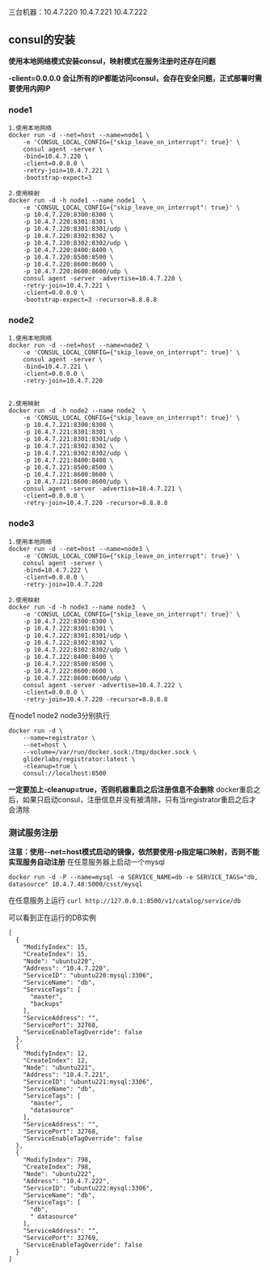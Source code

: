 三台机器：10.4.7.220 10.4.7.221 10.4.7.222
## consul的安装
**使用本地网络模式安装consul，映射模式在服务注册时还存在问题**

**-client=0.0.0.0 会让所有的IP都能访问consul，会存在安全问题，正式部署时需要使用内网IP**

### node1


	1.使用本地网络
	docker run -d --net=host --name=node1 \
		-e 'CONSUL_LOCAL_CONFIG={"skip_leave_on_interrupt": true}' \
		consul agent -server \
		-bind=10.4.7.220 \
		-client=0.0.0.0 \
		-retry-join=10.4.7.221 \
		-bootstrap-expect=3 

	2.使用映射
	docker run -d -h node1 --name node1  \
		-e 'CONSUL_LOCAL_CONFIG={"skip_leave_on_interrupt": true}' \
		-p 10.4.7.220:8300:8300 \
		-p 10.4.7.220:8301:8301 \
		-p 10.4.7.220:8301:8301/udp \
		-p 10.4.7.220:8302:8302 \
		-p 10.4.7.220:8302:8302/udp \
		-p 10.4.7.220:8400:8400 \
		-p 10.4.7.220:8500:8500 \
		-p 10.4.7.220:8600:8600 \
		-p 10.4.7.220:8600:8600/udp \
		consul agent -server -advertise=10.4.7.220 \
		-retry-join=10.4.7.221 \
		-client=0.0.0.0 \
		-bootstrap-expect=3 -recursor=8.8.8.8

### node2

	1.使用本地网络
	docker run -d --net=host --name=node2 \
		-e 'CONSUL_LOCAL_CONFIG={"skip_leave_on_interrupt": true}' \
		consul agent -server \
		-bind=10.4.7.221 \
		-client=0.0.0.0 \
		-retry-join=10.4.7.220


	2.使用映射
	docker run -d -h node2 --name node2  \
		-e 'CONSUL_LOCAL_CONFIG={"skip_leave_on_interrupt": true}' \
		-p 10.4.7.221:8300:8300 \
		-p 10.4.7.221:8301:8301 \
		-p 10.4.7.221:8301:8301/udp \
		-p 10.4.7.221:8302:8302 \
		-p 10.4.7.221:8302:8302/udp \
		-p 10.4.7.221:8400:8400 \
		-p 10.4.7.221:8500:8500 \
		-p 10.4.7.221:8600:8600 \
		-p 10.4.7.221:8600:8600/udp \
		consul agent -server -advertise=10.4.7.221 \
		-client=0.0.0.0 \
		-retry-join=10.4.7.220 -recursor=8.8.8.8

### node3

	1.使用本地网络
	docker run -d --net=host --name=node3 \
		-e 'CONSUL_LOCAL_CONFIG={"skip_leave_on_interrupt": true}' \
		consul agent -server \
		-bind=10.4.7.222 \
		-client=0.0.0.0 \
		-retry-join=10.4.7.220

	2.使用映射
	docker run -d -h node3 --name node3  \
		-e 'CONSUL_LOCAL_CONFIG={"skip_leave_on_interrupt": true}' \
		-p 10.4.7.222:8300:8300 \
		-p 10.4.7.222:8301:8301 \
		-p 10.4.7.222:8301:8301/udp \
		-p 10.4.7.222:8302:8302 \
		-p 10.4.7.222:8302:8302/udp \
		-p 10.4.7.222:8400:8400 \
		-p 10.4.7.222:8500:8500 \
		-p 10.4.7.222:8600:8600 \
		-p 10.4.7.222:8600:8600/udp \
		consul agent -server -advertise=10.4.7.222 \
		-client=0.0.0.0 \
		-retry-join=10.4.7.220 -recursor=8.8.8.8

在node1 node2 node3分别执行

	docker run -d \
		--name=registrator \
		--net=host \
		--volume=/var/run/docker.sock:/tmp/docker.sock \
		gliderlabs/registrator:latest \
		-cleanup=true \
		consul://localhost:8500 

**一定要加上-cleanup=true，否则机器重启之后注册信息不会删除**
docker重启之后，如果只启动consul，注册信息并没有被清除，只有当registrator重启之后才会清除

### 测试服务注册
**注意：使用--net=host模式启动的镜像，依然要使用-p指定端口映射，否则不能实现服务自动注册**
在任意服务器上启动一个mysql

`docker run -d -P --name=mysql -e SERVICE_NAME=db -e SERVICE_TAGS="db, datasource" 10.4.7.48:5000/csst/mysql`

在任意服务上运行
`curl http://127.0.0.1:8500/v1/catalog/service/db`

可以看到正在运行的DB实例

	[
	  {
		"ModifyIndex": 15,
		"CreateIndex": 15,
		"Node": "ubuntu220",
		"Address": "10.4.7.220",
		"ServiceID": "ubuntu220:mysql:3306",
		"ServiceName": "db",
		"ServiceTags": [
		  "master",
		  "backups"
		],
		"ServiceAddress": "",
		"ServicePort": 32768,
		"ServiceEnableTagOverride": false
	  },
	  {
		"ModifyIndex": 12,
		"CreateIndex": 12,
		"Node": "ubuntu221",
		"Address": "10.4.7.221",
		"ServiceID": "ubuntu221:mysql:3306",
		"ServiceName": "db",
		"ServiceTags": [
		  "master",
		  "datasource"
		],
		"ServiceAddress": "",
		"ServicePort": 32768,
		"ServiceEnableTagOverride": false
	  },
	  {
		"ModifyIndex": 798,
		"CreateIndex": 798,
		"Node": "ubuntu222",
		"Address": "10.4.7.222",
		"ServiceID": "ubuntu222:mysql:3306",
		"ServiceName": "db",
		"ServiceTags": [
		  "db",
		  " datasource"
		],
		"ServiceAddress": "",
		"ServicePort": 32769,
		"ServiceEnableTagOverride": false
	  }
	]
